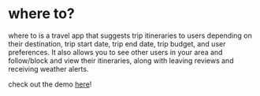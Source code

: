 # where to?

where to is a travel app that suggests trip itineraries to users depending on their destination, trip start date, trip end date, trip budget, and user preferences. It also allows you to see other users in your area and follow/block and view their itineraries, along with leaving reviews and receiving weather alerts.

check out the demo [here](https://drive.google.com/file/d/1W0oCsA1UBtqpt9S-S8Vx0XwvkBz3Cznh/view?usp=sharing)!
